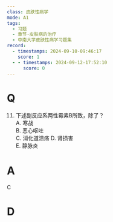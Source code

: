 ```yaml
---
class: 皮肤性病学
mode: A1
tags:
  - 习题
  - 章节-皮肤病的治疗
  - 中南大学皮肤性病学习题集
record:
  - timestamps: 2024-09-10-09:46:17
    score: 1
  - - timestamps: 2024-09-12-17:52:10
      score: 0
---
```


# Q
11. 下述副反应系两性霉素B所致，除了？  
A. 寒战  
B. 恶心呕吐  
C. 消化道溃疡 
D. 肾损害  
E. 静脉炎  
# A
C
# D
